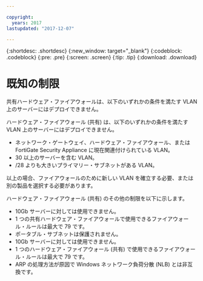 ```yaml
---

copyright:
  years: 2017
lastupdated: "2017-12-07"

---
```


{:shortdesc: .shortdesc}
{:new_window: target="_blank"}
{:codeblock: .codeblock}
{:pre: .pre}
{:screen: .screen}
{:tip: .tip}
{:download: .download}

# 既知の制限

共有ハードウェア・ファイアウォールは、以下のいずれかの条件を満たす VLAN 上のサーバーにはデプロイできません。 

ハードウェア・ファイアウォール (共有) は、以下のいずれかの条件を満たす VLAN 上のサーバーにはデプロイできません。 

* ネットワーク・ゲートウェイ、ハードウェア・ファイアウォール、または FortiGate Security Appliance に現在関連付けられている VLAN。
* 30 以上のサーバーを含む VLAN。
* /28 よりも大きいプライマリー・サブネットがある VLAN。

以上の場合、ファイアウォールのために新しい VLAN を確立する必要、または別の製品を選択する必要があります。

ハードウェア・ファイアウォール (共有) のその他の制限を以下に示します。 

* 10Gb サーバーに対しては使用できません。
* 1 つの共有ハードウェア・ファイアウォールで使用できるファイアウォール・ルールは最大で 79 です。
* ポータブル・サブネットは保護されません。
* 10Gb サーバーに対しては使用できません。
* 1 つのハードウェア・ファイアウォール (共有) で使用できるファイアウォール・ルールは最大で 79 です。
* ARP の処理方法が原因で Windows ネットワーク負荷分散 (NLB) とは非互換です。
